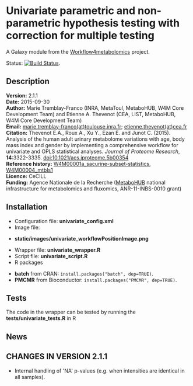 # Univariate parametric and non-parametric hypothesis testing with correction for multiple testing

A Galaxy module from the [Workflow4metabolomics](http://workflow4metabolomics.org) project.

Status: [![Build Status](https://travis-ci.org/workflow4metabolomics/univariate.svg?branch=master)](https://travis-ci.org/workflow4metabolomics/univariate).

## Description

**Version:** 2.1.1   
**Date:** 2015-09-30  
**Author:** Marie Tremblay-Franco (INRA, MetaToul, MetaboHUB, W4M Core Development Team) and Etienne A. Thevenot (CEA, LIST, MetaboHUB, W4M Core Development Team)    
**Email:** [marie.tremblay-franco(at)toulouse.inra.fr](mailto:marie.tremblay-franco@toulouse.inra.fr); [etienne.thevenot(at)cea.fr](mailto:etienne.thevenot@cea.fr)  
**Citation:** Thevenot E.A., Roux A., Xu Y., Ezan E. and Junot C. (2015). Analysis of the human adult urinary metabolome variations with age, body mass index and gender by implementing a comprehensive workflow for univariate and OPLS statistical analyses. *Journal of Proteome Research*, **14**:3322-3335. [doi:10.1021/acs.jproteome.5b00354](http://dx.doi.org/10.1021/acs.jproteome.5b00354)  
**Reference history:** [W4M00001a_sacurine-subset-statistics](http://galaxy.workflow4metabolomics.org/history/list_published), [W4M00004_mtbls1](http://galaxy.workflow4metabolomics.org/history/list_published)  
**Licence:** CeCILL  
**Funding:** Agence Nationale de la Recherche ([MetaboHUB](http://www.metabohub.fr/index.php?lang=en&Itemid=473) national infrastructure for metabolomics and fluxomics, ANR-11-INBS-0010 grant)

## Installation

 * Configuration file: **univariate_config.xml**  
 * Image file: 
  + **static/images/univariate_workflowPositionImage.png**   
 * Wrapper file: **univariate_wrapper.R**  
 * Script file: **univariate_script.R**  
 * R packages  
  + **batch** from CRAN: `install.packages("batch", dep=TRUE)`.
  + **PMCMR** from Bioconductor: `install.packages("PMCMR", dep=TRUE)`.

## Tests

The code in the wrapper can be tested by running the **tests/univariate_tests.R** in R  

## News

## CHANGES IN VERSION 2.1.1  

 * Internal handling of 'NA' p-values (e.g. when intensities are identical in all samples).
